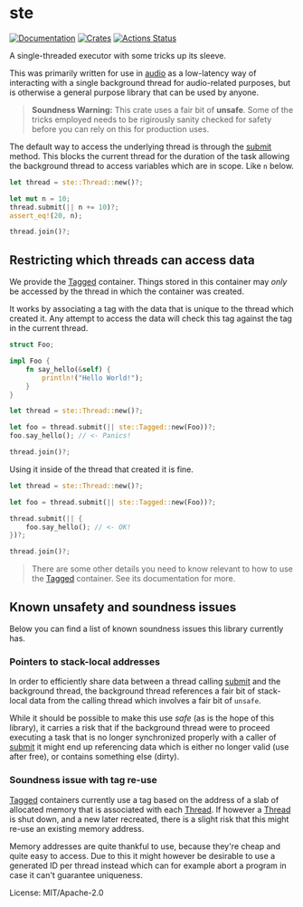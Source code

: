# ste

[![Documentation](https://docs.rs/ste/badge.svg)](https://docs.rs/ste)
[![Crates](https://img.shields.io/crates/v/ste.svg)](https://crates.io/crates/ste)
[![Actions Status](https://github.com/udoprog/audio/workflows/Rust/badge.svg)](https://github.com/udoprog/audio/actions)

A single-threaded executor with some tricks up its sleeve.

This was primarily written for use in [audio] as a low-latency way of
interacting with a single background thread for audio-related purposes, but
is otherwise a general purpose library that can be used by anyone.

> **Soundness Warning:** This crate uses a fair bit of **unsafe**. Some of
> the tricks employed needs to be rigirously sanity checked for safety
> before you can rely on this for production uses.

The default way to access the underlying thread is through the [submit]
method. This blocks the current thread for the duration of the task allowing
the background thread to access variables which are in scope. Like `n`
below.

```rust
let thread = ste::Thread::new()?;

let mut n = 10;
thread.submit(|| n += 10)?;
assert_eq!(20, n);

thread.join()?;
```

## Restricting which threads can access data

We provide the [Tagged] container. Things stored in this container may
*only* be accessed by the thread in which the container was created.

It works by associating a tag with the data that is unique to the thread
which created it. Any attempt to access the data will check this tag against
the tag in the current thread.

```rust
struct Foo;

impl Foo {
    fn say_hello(&self) {
        println!("Hello World!");
    }
}

let thread = ste::Thread::new()?;

let foo = thread.submit(|| ste::Tagged::new(Foo))?;
foo.say_hello(); // <- Panics!

thread.join()?;
```

Using it inside of the thread that created it is fine.

```rust
let thread = ste::Thread::new()?;

let foo = thread.submit(|| ste::Tagged::new(Foo))?;

thread.submit(|| {
    foo.say_hello(); // <- OK!
})?;

thread.join()?;
```

> There are some other details you need to know relevant to how to use the
> [Tagged] container. See its documentation for more.

## Known unsafety and soundness issues

Below you can find a list of known soundness issues this library currently
has.

### Pointers to stack-local addresses

In order to efficiently share data between a thread calling [submit] and the
background thread, the background thread references a fair bit of
stack-local data from the calling thread which involves a fair bit of
`unsafe`.

While it should be possible to make this use *safe* (as is the hope of this
library), it carries a risk that if the background thread were to proceed
executing a task that is no longer synchronized properly with a caller of
[submit] it might end up referencing data which is either no longer valid
(use after free), or contains something else (dirty).

### Soundness issue with tag re-use

[Tagged] containers currently use a tag based on the address of a slab of
allocated memory that is associated with each [Thread]. If however a
[Thread] is shut down, and a new later recreated, there is a slight risk
that this might re-use an existing memory address.

Memory addresses are quite thankful to use, because they're cheap and quite
easy to access. Due to this it might however be desirable to use a generated
ID per thread instead which can for example abort a program in case it can't
guarantee uniqueness.

[submit]: https://docs.rs/ste/0/ste/struct.Thread.html#method.submit
[Thread]: https://docs.rs/ste/0/ste/struct.Thread.html
[Tagged]: https://docs.rs/ste/0/ste/struct.Tagged.html
[audio]: https://github.com/udoprog/audio

License: MIT/Apache-2.0
